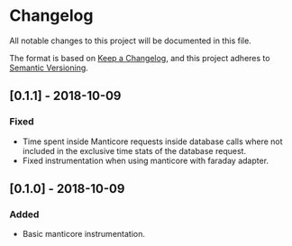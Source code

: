 # Changelog
All notable changes to this project will be documented in this file.

The format is based on [Keep a Changelog](https://keepachangelog.com/en/1.0.0/),
and this project adheres to [Semantic Versioning](https://semver.org/spec/v2.0.0.html).

## [0.1.1] - 2018-10-09
### Fixed
- Time spent inside Manticore requests inside database calls where not included in the exclusive time stats of the database request.
- Fixed instrumentation when using manticore with faraday adapter.

## [0.1.0] - 2018-10-09
### Added
- Basic manticore instrumentation.
